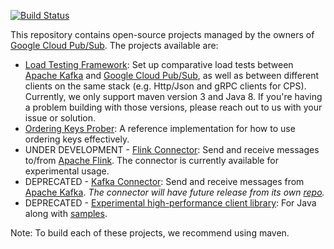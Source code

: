 [![Build Status](https://travis-ci.org/GoogleCloudPlatform/pubsub.svg?branch=master)](https://travis-ci.org/GoogleCloudPlatform/pubsub)

This repository contains open-source projects managed by the owners of
[Google Cloud Pub/Sub](https://cloud.google.com/pubsub/). The projects
available are:

* [Load Testing Framework](https://github.com/GoogleCloudPlatform/pubsub/tree/master/load-test-framework):
  Set up comparative load tests between [Apache Kafka](http://kafka.apache.org)
  and [Google Cloud Pub/Sub](https://cloud.google.com/pubsub/), as well as
  between different clients on the same stack (e.g. Http/Json and gRPC clients
  for CPS). Currently, we only support maven version 3 and Java 8.
  If you're having a problem building with those versions, please reach out to us with your issue or solution.
* [Ordering Keys Prober](https://github.com/GoogleCloudPlatform/pubsub/tree/master/ordering-keys-prober):
  A reference implementation for how to use ordering keys effectively.
* UNDER DEVELOPMENT -
  [Flink Connector](https://github.com/GoogleCloudPlatform/pubsub/tree/master/flink-connector):
  Send and receive messages to/from [Apache Flink](https://flink.apache.org/).
  The connector is currently available for experimental usage.
* DEPRECATED - [Kafka Connector](https://github.com/GoogleCloudPlatform/pubsub/tree/master/kafka-connector):
  Send and receive messages from [Apache Kafka](http://kafka.apache.org). *The
  connector will have future release from its own [repo](https://github.com/googleapis/java-pubsub-group-kafka-connector/).*
* DEPRECATED - [Experimental high-performance client library](https://github.com/GoogleCloudPlatform/pubsub/tree/master/client):
  For Java along with [samples](https://github.com/GoogleCloudPlatform/google-cloud-java/tree/master/google-cloud-examples/src/main/java/com/google/cloud/examples/pubsub/snippets).

Note: To build each of these projects, we recommend using maven.
